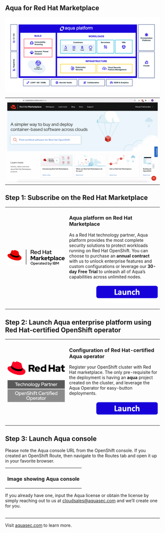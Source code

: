 ## Aqua for Red Hat Marketplace

![Aqua platform](https://github.com/aquasecurity/marketplaces/blob/master/images/aqua-platform.png)

<table>
	<tr>
		<td><img src="https://github.com/aquasecurity/marketplaces/blob/master/redhat/images/purchase-aqua.gif" /></td>
	</tr>
</table>

## Step 1: Subscribe on the Red Hat Marketplace
<table>
	<tr>
		<td width="40%"><a href="https://marketplace.redhat.com/en-us/products/aqua-security"><img src="https://github.com/aquasecurity/marketplaces/blob/master/redhat/images/red-hat-marketplace.png" /></a></td>
		<td>
			<h3>Aqua platform on Red Hat Marketplace</h3>
			<p>As a Red Hat technology partner, Aqua platform provides the most complete security solutions to protect workloads running on Red Hat OpenShift. You can choose to purchase an <b>annual contract</b> with us to unlock enterprise features and custom configurations or leverage our <b>30-day Free Trial</b> to unleash all of Aqua’s capabilities across unlimited nodes.
			</p>
			<p align="right"><a href="https://marketplace.redhat.com/en-us/products/aqua-security"><img src="https://github.com/aquasecurity/marketplaces/blob/master/images/launch-logo.png" width="200" /></a></p>
		</td>
	</tr> 
</table>


## Step 2: Launch Aqua enterprise platform using Red Hat-certified OpenShift operator
<table>
	<tr>
		<td width="40%"><a href=""><img src="https://github.com/aquasecurity/marketplaces/blob/master/redhat/images/rh-certified-badge.jpg" width="350"/></a></td>
		<td>
			<h3>Configuration of Red Hat-certified Aqua operator</h3>
			<p> Register your OpenShift cluster with Red Hat marketplace. The only pre-requisite for the deployment is having an <b>aqua</b> project created on the cluster, and leverage the Aqua Operator for easy-button deployments. </p>
			<p align="right"><a href="https://github.com/aquasecurity/marketplaces/blob/master/redhat/docs/configure-aqua-operator.md"><img src="https://github.com/aquasecurity/marketplaces/blob/master/images/launch-logo.png" width="200" /></a></p>
		</td>
	</tr>
</table>

## Step 3: Launch Aqua console
Please note the Aqua console URL from the OpenShift console. If you created an OpenShift Route, then navigate to the Routes tab and open it up in your favorite browser.
<table>
	<tr>
		<td><h3>Image showing Aqua console</h3></td>
	</tr>
</table>

If you already have one, input the Aqua license or obtain the license by simply reaching out to us at [cloudsales@aquasec.com](mailto:cloudsales@aquasec.com) and we’ll create one for you.<br /><br />

---
Visit [aquasec.com](https://www.aquasec.com/) to learn more.